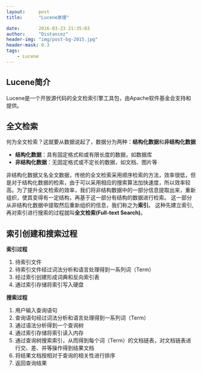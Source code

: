 ```yaml
---
layout:     post
title:      "Lucene原理"

date:       2016-03-23 21:35:03
author:     "Distancez"
header-img: "img/post-bg-2015.jpg"
header-mask: 0.3
tags:
    - Lucene
---
```


Lucene简介
--
Lucene是一个开放源代码的全文检索引擎工具包，由Apache软件基金会支持和提供。

全文检索
--
何为全文检索？这就要从数据说起了，数据分为两种：**结构化数据**和**非结构化数据**

- **结构化数据**：具有固定格式和或有限长度的数据，如数据库
- **非结构化数据**：无固定格式或不定长的数据，如文档、图片等

非结构化数据又名全文数据，传统的全文检索采用顺序检索的方法，效率很低，但是对于结构化数据的检索，由于可以采用相应的搜索算法加快速度，所以效率较高。为了提升全文检索的效率，我们将非结构数据中的一部分信息提取出来，重新组织，使其变得有一定结构，再基于这一部分有结构的数据进行检索。 这一部分从非结构化数据中提取然后重新组织的信息，我们称之为**索引**。
这种先建立索引,再对索引进行搜索的过程就叫**全文检索(Full-text Search)**。 

索引创建和搜索过程 
--
**索引过程**

1. 待索引文件 
2. 待索引文件经过词法分析和语言处理得到一系列词（Term） 
3. 经过索引创建形成词典和反向索引表 
4. 通过索引存储将索引写入硬盘 

**搜索过程**

1. 用户输入查询语句 
2. 查询语句经过词法分析和语言处理得到一系列词（Term） 
3. 通过语法分析得到一个查询树 
4. 通过索引存储将索引读入内存 
5. 通过查询树搜索索引，从而得到每个词（Term）的文档链表，对文档链表进行交、差、并等操作得到结果文档 
6. 将结果文档按相对于查询的相关性进行排序 
7. 返回查询结果

 
